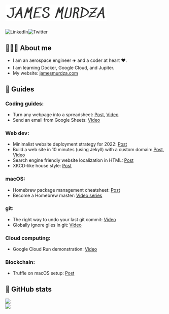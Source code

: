 # <img src="./jamesmurdza.png" alt="James Murdza" width="320" />

<a href="https://www.linkedin.com/in/jamesmurdza/"><img src="https://cdn.icon-icons.com/icons2/2530/PNG/512/linkedin_button_icon_151847.png" height="25" alt="LinkedIn" align="left" /></a>
<a href="https://twitter.com/jamesmurdza"><img src="https://cdn.icon-icons.com/icons2/2530/PNG/512/twitter_button_icon_151835.png" height="25" alt="Twitter" align="left"  /></a>
<br />


## 👨🏼‍💻 About me

- I am an aerospace engineer ✈️ and a coder at heart ❤️.
- I am learning Docker, Google Cloud, and Jupiter.
- My website: [jamesmurdza.com]()

## 📓 Guides

### Coding guides:
- Turn any webpage into a spreadsheet: [Post](https://gist.github.com/jamesmurdza/dc4835719af03b3754aad51c37a4414c), [Video](http://www.youtube.com/watch?feature=player_embedded&v=FEkNx7TfmJA)
- Send an email from Google Sheets: [Video](https://youtu.be/tQnnADSqe34)

### Web dev:
- Minimalist website deployment strategy for 2022: [Post](https://gist.github.com/jamesmurdza/2992ca7c300e105185e0d4f404535799)
- Build a web site in 10 minutes (using Jekyll) with a custom domain: [Post](https://gist.github.com/jamesmurdza/40f4f187b06ea140e446082b40f200b7), [Video](http://www.youtube.com/watch?feature=player_embedded&v=lnmF6cjI9bk)
- Search engine friendly website localization in HTML: [Post](https://gist.github.com/jamesmurdza/60f35abea0be215655ce5dcd1f6b6acf)
- XKCD-like house style: [Post](https://gist.github.com/jamesmurdza/358ea01f07df3eddeddd7aa64a82e1dd)

### macOS:
- Homebrew package management cheatsheet: [Post](https://gist.github.com/jamesmurdza/6e5f86bae7d3b3db4201a52045a5e477)
- Become a Homebrew master: [Video series](https://www.youtube.com/playlist?list=PLjr9jgZODm4wI9BgYiTFdoC2tDqjiWcg8)

### git:
- The right way to undo your last git commit: [Video](https://youtu.be/06_0k7ZlOhU)
- Globally ignore giles in git: [Video](https://youtu.be/tnsSiEpPAcI)

### Cloud computing:
- Google Cloud Run demonstration: [Video](https://youtu.be/ehZGqrBFx5Q)

### Blockchain:
- Truffle on macOS setup: [Post](https://gist.github.com/jamesmurdza/e5b5e7c2f211cc264d0f8595e53c5f5d)

## 🐙 GitHub stats

<img src="https://github-readme-stats.vercel.app/api?username=jamesmurdza" align="left" width="425" />
<img src="https://github-readme-stats.vercel.app/api/top-langs/?username=jamesmurdza" align="left" width="255" />
